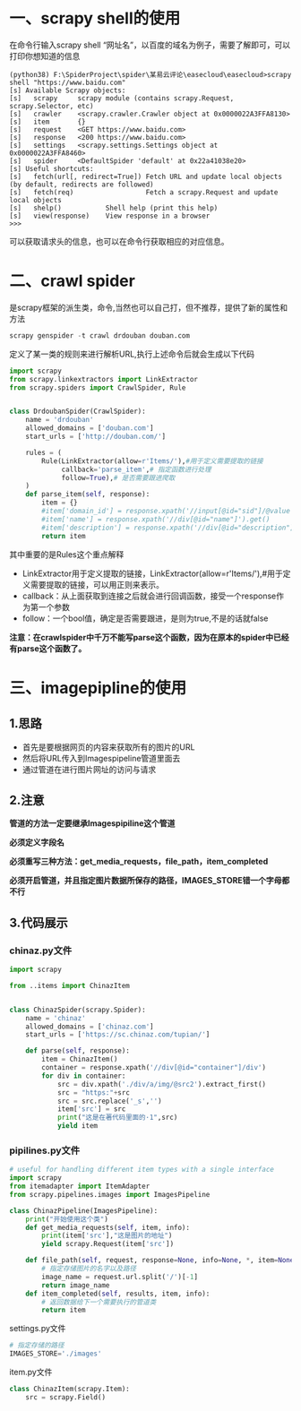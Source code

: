 # 一、scrapy shell的使用

在命令行输入scrapy shell “网址名”，以百度的域名为例子，需要了解即可，可以打印你想知道的信息

```shell
(python38) F:\SpiderProject\spider\某易云评论\easecloud\easecloud>scrapy shell "https://www.baidu.com"
[s] Available Scrapy objects:
[s]   scrapy     scrapy module (contains scrapy.Request, scrapy.Selector, etc)
[s]   crawler    <scrapy.crawler.Crawler object at 0x0000022A3FFA8130>
[s]   item       {}
[s]   request    <GET https://www.baidu.com>
[s]   response   <200 https://www.baidu.com>
[s]   settings   <scrapy.settings.Settings object at 0x0000022A3FFA8460>
[s]   spider     <DefaultSpider 'default' at 0x22a41038e20>
[s] Useful shortcuts:
[s]   fetch(url[, redirect=True]) Fetch URL and update local objects (by default, redirects are followed)
[s]   fetch(req)                  Fetch a scrapy.Request and update local objects
[s]   shelp()           Shell help (print this help)
[s]   view(response)    View response in a browser
>>>

```

可以获取请求头的信息，也可以在命令行获取相应的对应信息。

# 二、crawl spider

是scrapy框架的派生类，命令,当然也可以自己打，但不推荐，提供了新的属性和方法

```python
scrapy genspider -t crawl drdouban douban.com
```

定义了某一类的规则来进行解析URL,执行上述命令后就会生成以下代码

```python
import scrapy
from scrapy.linkextractors import LinkExtractor
from scrapy.spiders import CrawlSpider, Rule


class DrdoubanSpider(CrawlSpider):
    name = 'drdouban'
    allowed_domains = ['douban.com']
    start_urls = ['http://douban.com/']

    rules = (
        Rule(LinkExtractor(allow=r'Items/'),#用于定义需要提取的链接
             callback='parse_item',# 指定函数进行处理
             follow=True),# 是否需要跟进爬取
    )
    def parse_item(self, response):
        item = {}
        #item['domain_id'] = response.xpath('//input[@id="sid"]/@value').get()
        #item['name'] = response.xpath('//div[@id="name"]').get()
        #item['description'] = response.xpath('//div[@id="description"]').get()
        return item
```

其中重要的是Rules这个重点解释

- LinkExtractor用于定义提取的链接，LinkExtractor(allow=r'Items/'),#用于定义需要提取的链接，可以用正则来表示。
- callback：从上面获取到连接之后就会进行回调函数，接受一个response作为第一个参数
- follow：一个bool值，确定是否需要跟进，是则为true,不是的话就false

**注意：在crawlspider中千万不能写parse这个函数，因为在原本的spider中已经有parse这个函数了。**

# 三、imagepipline的使用

## 1.思路

- 首先是要根据网页的内容来获取所有的图片的URL
- 然后将URL传入到Imagespipeline管道里面去
- 通过管道在进行图片网址的访问与请求

## 2.注意

**管道的方法一定要继承Imagespipiline这个管道**

**必须定义字段名**

**必须重写三种方法：get_media_requests，file_path，item_completed**

**必须开启管道，并且指定图片数据所保存的路径，IMAGES_STORE错一个字母都不行**

## 3.代码展示

### chinaz.py文件

```python
import scrapy

from ..items import ChinazItem


class ChinazSpider(scrapy.Spider):
    name = 'chinaz'
    allowed_domains = ['chinaz.com']
    start_urls = ['https://sc.chinaz.com/tupian/']

    def parse(self, response):
        item = ChinazItem()
        container = response.xpath('//div[@id="container"]/div')
        for div in container:
            src = div.xpath('./div/a/img/@src2').extract_first()
            src = "https:"+src
            src = src.replace('_s','')
            item['src'] = src
            print("这是在著代码里面的·1",src)
            yield item

```

### pipilines.py文件

```python
# useful for handling different item types with a single interface
import scrapy
from itemadapter import ItemAdapter
from scrapy.pipelines.images import ImagesPipeline

class ChinazPipeline(ImagesPipeline):
    print("开始使用这个类")
    def get_media_requests(self, item, info):
        print(item['src'],"这是图片的地址")
        yield scrapy.Request(item['src'])

    def file_path(self, request, response=None, info=None, *, item=None):
        # 指定存储图片的名字以及路径
        image_name = request.url.split('/')[-1]
        return image_name
    def item_completed(self, results, item, info):
        # 返回数据给下一个需要执行的管道类
        return item
```

settings.py文件

```python
# 指定存储的路径
IMAGES_STORE='./images'
```

item.py文件

```python
class ChinazItem(scrapy.Item):
    src = scrapy.Field()
```

